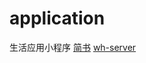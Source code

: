 # application
生活应用小程序
[简书](http://jianshu.com)
[wh-server](https://github.com/smallsnail-wh/wh-server)
